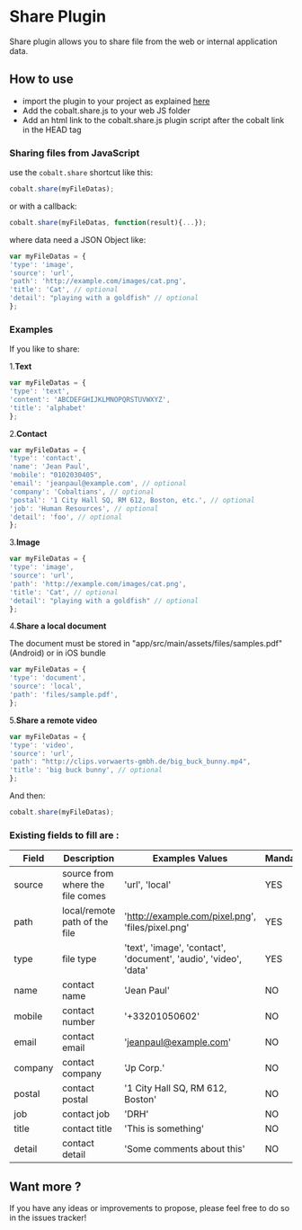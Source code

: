 # Share Plugin

Share plugin allows you to share file from the web or internal application data.

## How to use

* import the plugin to your project as explained [here](https://github.com/cobaltians/cobalt/wiki/Plugins-usage)
* Add the cobalt.share.js to your web JS folder
* Add an html link to the cobalt.share.js plugin script after the cobalt link in the HEAD tag

### Sharing files from JavaScript

use the `cobalt.share` shortcut like this:

```javascript
cobalt.share(myFileDatas);
```

or with a callback:

```javascript
cobalt.share(myFileDatas, function(result){...});
```

where data need a JSON Object like:

```javascript
var myFileDatas = {
'type': 'image',
'source': 'url',
'path': 'http://example.com/images/cat.png',
'title': 'Cat', // optional
'detail': "playing with a goldfish" // optional
};
```

### Examples

If you like to share:

1.**Text**

```javascript
var myFileDatas = {
'type': 'text',
'content': 'ABCDEFGHIJKLMNOPQRSTUVWXYZ',
'title': 'alphabet'
};
```

2.**Contact**

```javascript
var myFileDatas = {
'type': 'contact',
'name': 'Jean Paul',
'mobile': "0102030405",
'email': 'jeanpaul@example.com', // optional
'company': 'Cobaltians', // optional
'postal': '1 City Hall SQ, RM 612, Boston, etc.', // optional
'job': 'Human Resources', // optional
'detail': 'foo', // optional
};
```

3.**Image**

```javascript
var myFileDatas = {
'type': 'image',
'source': 'url',
'path': 'http://example.com/images/cat.png',
'title': 'Cat', // optional
'detail': "playing with a goldfish" // optional
};
```

4.**Share a local document**

The document must be stored in "app/src/main/assets/files/samples.pdf" (Android) or in iOS bundle

```javascript
var myFileDatas = {
'type': 'document',
'source': 'local',
'path': 'files/sample.pdf',
};
```

5.**Share a remote video**

```javascript
var myFileDatas = {
'type': 'video',
'source': 'url',
'path': "http://clips.vorwaerts-gmbh.de/big_buck_bunny.mp4",
'title': 'big buck bunny', // optional
};
```

And then:
```javascript
cobalt.share(myFileDatas);
```

### Existing fields to fill are :

| Field | Description | Examples Values | Mandatory |
| ----- | ---- | ----------- | ----------- |
| source | source from where the file comes | 'url', 'local' | YES |
| path | local/remote path of the file     | 'http://example.com/pixel.png', 'files/pixel.png' | YES |
| type | file type   | 'text', 'image', 'contact', 'document', 'audio', 'video', 'data'| YES |
| name | contact name     | 'Jean Paul' | NO |
| mobile | contact number     | '+33201050602' | NO |
| email | contact email     | 'jeanpaul@example.com' | NO |
| company | contact company     | 'Jp Corp.' | NO |
| postal | contact postal    | '1 City Hall SQ, RM 612, Boston' | NO |
| job | contact job     | 'DRH' | NO |
| title | contact title    | 'This is something' | NO |
| detail | contact detail    | 'Some comments about this' | NO |

## Want more ?

If you have any ideas or improvements to propose, please feel free to do so in the issues tracker!
